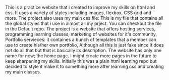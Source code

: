 This is a practice website that i created to improve my skills on html and css.
It uses a variety of styles including images, flexbox, CSS grid and more.
The project also uses my main css file: This is my file that contains all the global styles that i use in almost all my prject. You can checkout the file in the Default repo.
The project is a website that offers hosting services, programming learning classes, marketing of websites for it's community, Portfolio servieces: it containes a bunch of templates that a member can use to create his/her own portfolio, Although all this is just fake since it does not do all that but that is basically its description.
The website has only one name for now; the home page. I might create more pages in the future to keep sharpening my skills.
Initially this was a plain html learning repo but decided to style it make it to something more after learning css and creating my main classes.
